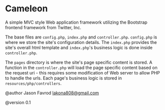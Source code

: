 Cameleon
========

A simple MVC style Web application framework utilizing the Bootstrap frontend framework from Twitter, Inc.

The base files are `config.php`, `index.php` and `controller.php`.
`config.php` is where we store the site's configuration details. The `index.php` provides the site's overall html template and `index.php`'s business logic is done inside `controller.php`.

The `pages` directory is where the site's page specific content is stored. A function in the `controller.php` will load the page specific content based on the request uri - this requires some modification of Web server to allow PHP to handle the urls. Each page's business logic is stored in `resources/php/controllers`.

@author Jason Favrod <lakona808@gmail.com>

@version 0.1
